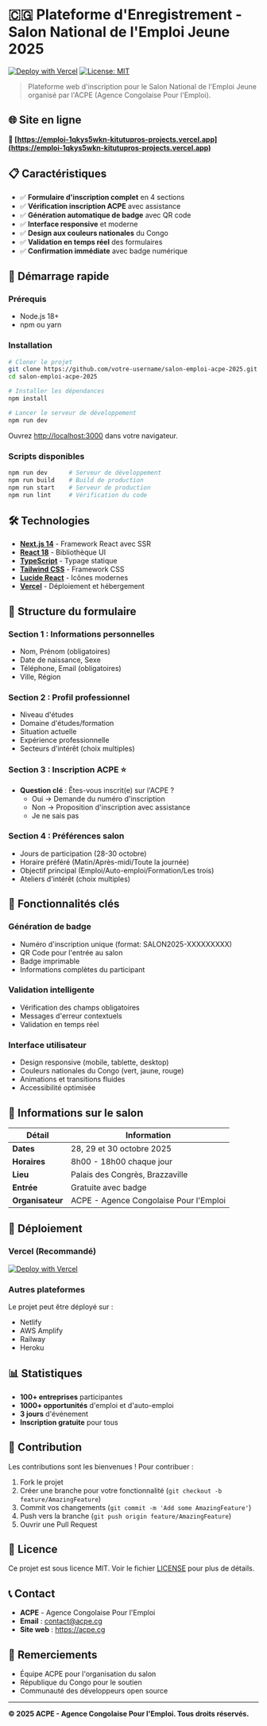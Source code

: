# 🇨🇬 Plateforme d'Enregistrement - Salon National de l'Emploi Jeune 2025

[![Deploy with Vercel](https://vercel.com/button)](https://vercel.com/new/clone?repository-url=https://github.com/votre-username/salon-emploi-acpe-2025)
[![License: MIT](https://img.shields.io/badge/License-MIT-yellow.svg)](https://opensource.org/licenses/MIT)

> Plateforme web d'inscription pour le Salon National de l'Emploi Jeune organisé par l'ACPE (Agence Congolaise Pour l'Emploi).

## 🌐 Site en ligne

**🔗 [https://emploi-1qkys5wkn-kitutupros-projects.vercel.app](https://emploi-1qkys5wkn-kitutupros-projects.vercel.app)**

## 📋 Caractéristiques

- ✅ **Formulaire d'inscription complet** en 4 sections
- ✅ **Vérification inscription ACPE** avec assistance
- ✅ **Génération automatique de badge** avec QR code
- ✅ **Interface responsive** et moderne
- ✅ **Design aux couleurs nationales** du Congo
- ✅ **Validation en temps réel** des formulaires
- ✅ **Confirmation immédiate** avec badge numérique

## 🚀 Démarrage rapide

### Prérequis
- Node.js 18+ 
- npm ou yarn

### Installation

```bash
# Cloner le projet
git clone https://github.com/votre-username/salon-emploi-acpe-2025.git
cd salon-emploi-acpe-2025

# Installer les dépendances
npm install

# Lancer le serveur de développement
npm run dev
```

Ouvrez [http://localhost:3000](http://localhost:3000) dans votre navigateur.

### Scripts disponibles

```bash
npm run dev      # Serveur de développement
npm run build    # Build de production
npm run start    # Serveur de production
npm run lint     # Vérification du code
```

## 🛠️ Technologies

- **[Next.js 14](https://nextjs.org/)** - Framework React avec SSR
- **[React 18](https://reactjs.org/)** - Bibliothèque UI
- **[TypeScript](https://www.typescriptlang.org/)** - Typage statique
- **[Tailwind CSS](https://tailwindcss.com/)** - Framework CSS
- **[Lucide React](https://lucide.dev/)** - Icônes modernes
- **[Vercel](https://vercel.com/)** - Déploiement et hébergement

## 📝 Structure du formulaire

### Section 1 : Informations personnelles
- Nom, Prénom (obligatoires)
- Date de naissance, Sexe
- Téléphone, Email (obligatoires)
- Ville, Région

### Section 2 : Profil professionnel
- Niveau d'études
- Domaine d'études/formation
- Situation actuelle
- Expérience professionnelle
- Secteurs d'intérêt (choix multiples)

### Section 3 : Inscription ACPE ⭐
- **Question clé** : Êtes-vous inscrit(e) sur l'ACPE ?
  - Oui → Demande du numéro d'inscription
  - Non → Proposition d'inscription avec assistance
  - Je ne sais pas

### Section 4 : Préférences salon
- Jours de participation (28-30 octobre)
- Horaire préféré (Matin/Après-midi/Toute la journée)
- Objectif principal (Emploi/Auto-emploi/Formation/Les trois)
- Ateliers d'intérêt (choix multiples)

## 🎯 Fonctionnalités clés

### Génération de badge
- Numéro d'inscription unique (format: SALON2025-XXXXXXXXX)
- QR Code pour l'entrée au salon
- Badge imprimable
- Informations complètes du participant

### Validation intelligente
- Vérification des champs obligatoires
- Messages d'erreur contextuels
- Validation en temps réel

### Interface utilisateur
- Design responsive (mobile, tablette, desktop)
- Couleurs nationales du Congo (vert, jaune, rouge)
- Animations et transitions fluides
- Accessibilité optimisée

## 📅 Informations sur le salon

| Détail | Information |
|--------|-------------|
| **Dates** | 28, 29 et 30 octobre 2025 |
| **Horaires** | 8h00 - 18h00 chaque jour |
| **Lieu** | Palais des Congrès, Brazzaville |
| **Entrée** | Gratuite avec badge |
| **Organisateur** | ACPE - Agence Congolaise Pour l'Emploi |

## 🚀 Déploiement

### Vercel (Recommandé)

[![Deploy with Vercel](https://vercel.com/button)](https://vercel.com/new/clone?repository-url=https://github.com/votre-username/salon-emploi-acpe-2025)

### Autres plateformes

Le projet peut être déployé sur :
- Netlify
- AWS Amplify
- Railway
- Heroku

## 📊 Statistiques

- **100+ entreprises** participantes
- **1000+ opportunités** d'emploi et d'auto-emploi
- **3 jours** d'événement
- **Inscription gratuite** pour tous

## 🤝 Contribution

Les contributions sont les bienvenues ! Pour contribuer :

1. Fork le projet
2. Créer une branche pour votre fonctionnalité (`git checkout -b feature/AmazingFeature`)
3. Commit vos changements (`git commit -m 'Add some AmazingFeature'`)
4. Push vers la branche (`git push origin feature/AmazingFeature`)
5. Ouvrir une Pull Request

## 📄 Licence

Ce projet est sous licence MIT. Voir le fichier [LICENSE](LICENSE) pour plus de détails.

## 📞 Contact

- **ACPE** - Agence Congolaise Pour l'Emploi
- **Email** : contact@acpe.cg
- **Site web** : https://acpe.cg

## 🙏 Remerciements

- Équipe ACPE pour l'organisation du salon
- République du Congo pour le soutien
- Communauté des développeurs open source

---

**© 2025 ACPE - Agence Congolaise Pour l'Emploi. Tous droits réservés.**

